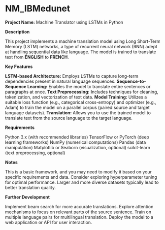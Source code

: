 # NM_IBMedunet

**Project Name:** Machine Translator using LSTMs in Python

**Description**

This project implements a machine translation model using Long Short-Term Memory (LSTM) networks, a type of recurrent neural network (RNN) adept at handling sequential data like language. The model is trained to translate text from **ENGLISH** to **FRENCH**.

**Key Features**

**LSTM-based Architecture:** Employs LSTMs to capture long-term dependencies present in natural language sequences.
**Sequence-to-Sequence Learning:** Enables the model to translate entire sentences or paragraphs at once.
**Text Preprocessing:** Includes techniques for cleaning, tokenization, and vectorization of text data.
**Model Training:** Utilizes a suitable loss function (e.g., categorical cross-entropy) and optimizer (e.g., Adam) to train the model on a parallel corpus (paired source and target language datasets).
**Translation:** Allows you to use the trained model to translate text from the source language to the target language.

**Requirements**

Python 3.x (with recommended libraries)
TensorFlow or PyTorch (deep learning frameworks)
NumPy (numerical computations)
Pandas (data manipulation)
Matplotlib or Seaborn (visualization, optional)
scikit-learn (text preprocessing, optional)

**Notes**

This is a basic framework, and you may need to modify it based on your specific requirements and data.
Consider exploring hyperparameter tuning for optimal performance.
Larger and more diverse datasets typically lead to better translation quality.

**Further Development**

Implement beam search for more accurate translations.
Explore attention mechanisms to focus on relevant parts of the source sentence.
Train on multiple language pairs for multilingual translation.
Deploy the model to a web application or API for user interaction.
